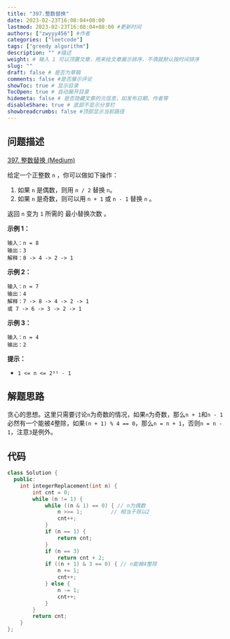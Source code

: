 ```yaml
---
title: "397.整数替换"
date: 2023-02-23T16:08:04+08:00
lastmod: 2023-02-23T16:08:04+08:00 #更新时间
authors: ["zwyyy456"] #作者
categories: ["leetcode"]
tags: ["greedy algorithm"]
description: "" #描述
weight: # 输入 1 可以顶置文章，用来给文章展示排序，不填就默认按时间排序
slug: ""
draft: false # 是否为草稿
comments: false #是否展示评论
showToc: true # 显示目录
TocOpen: true # 自动展开目录
hidemeta: false # 是否隐藏文章的元信息，如发布日期、作者等
disableShare: true # 底部不显示分享栏
showbreadcrumbs: false #顶部显示当前路径
---
```

## 问题描述
[397. 整数替换 (Medium)](https://leetcode.cn/problems/integer-replacement/)

给定一个正整数 `n` ，你可以做如下操作：

1. 如果 `n` 是偶数，则用 `n / 2` 替换 `n`。
2. 如果 `n` 是奇数，则可以用 `n + 1` 或 `n - 1` 替换 `n` 。

返回 `n` 变为 `1` 所需的 最小替换次数 。

**示例 1：**

```
输入：n = 8
输出：3
解释：8 -> 4 -> 2 -> 1

```

**示例 2：**

```
输入：n = 7
输出：4
解释：7 -> 8 -> 4 -> 2 -> 1
或 7 -> 6 -> 3 -> 2 -> 1

```

**示例 3：**

```
输入：n = 4
输出：2

```

**提示：**

- `1 <= n <= 2³¹ - 1`

## 解题思路
贪心的思想。这里只需要讨论`n`为奇数的情况，如果`n`为奇数，那么`n + 1`和`n - 1`必然有一个能被4整除，如果`(n + 1) % 4 == 0`，那么`n = n + 1`，否则`n = n - 1`，注意`3`是例外。

## 代码
```cpp
class Solution {
  public:
    int integerReplacement(int n) {
        int cnt = 0;
        while (n != 1) {
            while ((n & 1) == 0) { // n为偶数
                n >>= 1;         // 相当于除以2
                cnt++;
            }
            if (n == 1) {
                return cnt;
            }
            if (n == 3)
                return cnt + 2;
            if ((n + 1) & 3 == 0) { // n能被4整除
                n += 1;
                cnt++;
            } else {
                n -= 1;
                cnt++;
            }
        }
        return cnt;
    }
};
```